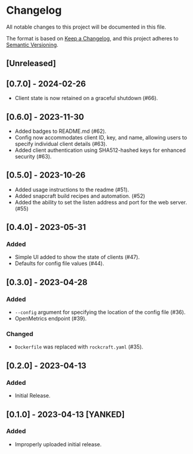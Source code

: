 # Changelog

All notable changes to this project will be documented in this file.

The format is based on [Keep a Changelog](https://keepachangelog.com/en/1.1.0/),
and this project adheres to [Semantic Versioning](https://semver.org/spec/v2.0.0.html).

## [Unreleased]

## [0.7.0] - 2024-02-26

- Client state is now retained on a graceful shutdown (#66).

## [0.6.0] - 2023-11-30

- Added badges to README.md (#62).
- Config now accommodates client ID, key, and name, allowing users to specify individual client details (#63).
- Added client authentication using SHA512-hashed keys for enhanced security (#63).


## [0.5.0] - 2023-10-26

- Added usage instructions to the readme (#51).
- Added snapcraft build recipes and automation. (#52)
- Added the ability to set the listen address and port for the web server. (#55)

## [0.4.0] - 2023-05-31

### Added

- Simple UI added to show the state of clients (#47).
- Defaults for config file values (#44).

## [0.3.0] - 2023-04-28

### Added

- `--config` argument for specifying the location of the config file (#36).
- OpenMetrics endpoint (#39).

### Changed

- `Dockerfile` was replaced with `rockcraft.yaml` (#35).

## [0.2.0] - 2023-04-13

### Added

- Initial Release.

## [0.1.0] - 2023-04-13 [YANKED]

### Added

- Improperly uploaded initial release.
